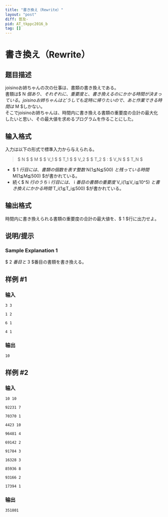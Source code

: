 ```yaml
---
title: "書き換え（Rewrite）"
layout: "post"
diff: 普及-
pid: AT_tkppc2016_b
tag: []
---
```


# 書き換え（Rewrite）

## 题目描述

[problemUrl]: https://atcoder.jp/contests/tkppc2/tasks/tkppc2016_b

joisinoお姉ちゃんの次の仕事は、書類の書き換えである。  
 書類は$ N $個あり、それぞれに、重要度と、書き換えるのにかかる時間が決まっている。  
 joisinoお姉ちゃんはどうしても定時に帰りたいので、あと作業できる時間は$ M $しかない。  
 そこでjoisinoお姉ちゃんは、時間内に書き換える書類の重要度の合計の最大化したいと思い、その最大値を求めるプログラムを作ることにした。

## 输入格式

入力は以下の形式で標準入力から与えられる。

> $ N $ $ M $ $ V_1 $ $ T_1 $ $ V_2 $ $ T_2 $ : $ V_N $ $ T_N $

- $ 1 $行目には、書類の個数を表す整数$ N(1≦N≦500) $と残っている時間$ M(1≦M≦500) $が書かれている。
- 続く$ N $行のうち$ i $行目には、$ i $番目の書類の重要度$ V_i(1≦V_i≦10^5) $と書き換えにかかる時間$ T_i(1≦T_i≦500) $が書かれている。

## 输出格式

時間内に書き換えられる書類の重要度の合計の最大値を、$ 1 $行に出力せよ。

## 说明/提示

### Sample Explanation 1

$ 2 $番目と$ 3 $番目の書類を書き換える。

## 样例 #1

### 输入

```
3 3
1 2
6 1
4 1
```

### 输出

```
10
```

## 样例 #2

### 输入

```
10 10
92231 7
70370 1
4423 10
96481 4
69142 2
91784 3
16328 3
85936 8
93166 2
17394 1
```

### 输出

```
351801
```

